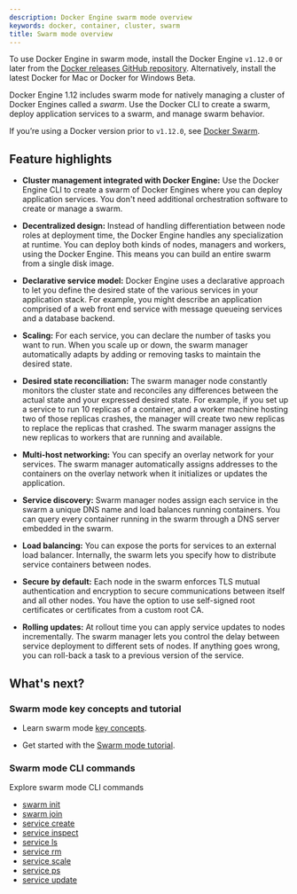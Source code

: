 ```yaml
---
description: Docker Engine swarm mode overview
keywords: docker, container, cluster, swarm
title: Swarm mode overview
---
```


To use Docker Engine in swarm mode, install the Docker Engine `v1.12.0` or
later from the [Docker releases GitHub
repository](https://github.com/docker/docker/releases). Alternatively, install
the latest Docker for Mac or Docker for Windows Beta.

Docker Engine 1.12 includes swarm mode for natively managing a cluster of
Docker Engines called a *swarm*. Use the Docker CLI to create a swarm, deploy
application services to a swarm, and manage swarm behavior.


If you’re using a Docker version prior to `v1.12.0`, see [Docker
Swarm](/swarm).

## Feature highlights

* **Cluster management integrated with Docker Engine:** Use the Docker Engine
CLI to create a swarm of Docker Engines where you can deploy application
services. You don't need additional orchestration software to create or manage
a swarm.

* **Decentralized design:** Instead of handling differentiation between node
roles at deployment time, the Docker Engine handles any specialization at
runtime. You can deploy both kinds of nodes, managers and workers, using the
Docker Engine. This means you can build an entire swarm from a single disk
image.

* **Declarative service model:** Docker Engine uses a declarative approach to
let you define the desired state of the various services in your application
stack. For example, you might describe an application comprised of a web front
end service with message queueing services and a database backend.

* **Scaling:** For each service, you can declare the number of tasks you want to
run. When you scale up or down, the swarm manager automatically adapts by
adding or removing tasks to maintain the desired state.

* **Desired state reconciliation:** The swarm manager node constantly monitors
the cluster state and reconciles any differences between the actual state and your
expressed desired state. For example, if you set up a service to run 10
replicas of a container, and a worker machine hosting two of those replicas
crashes, the manager will create two new replicas to replace the replicas that
crashed. The swarm manager assigns the new replicas to workers that are
running and available.

* **Multi-host networking:** You can specify an overlay network for your
services. The swarm manager automatically assigns addresses to the containers
on the overlay network when it initializes or updates the application.

* **Service discovery:** Swarm manager nodes assign each service in the swarm a
unique DNS name and load balances running containers. You can query every
container running in the swarm through a DNS server embedded in the swarm.

* **Load balancing:** You can expose the ports for services to an
external load balancer. Internally, the swarm lets you specify how to distribute
service containers between nodes.

* **Secure by default:** Each node in the swarm enforces TLS mutual
authentication and encryption to secure communications between itself and all
other nodes. You have the option to use self-signed root certificates or
certificates from a custom root CA.

* **Rolling updates:** At rollout time you can apply service updates to nodes
incrementally. The swarm manager lets you control the delay between service
deployment to different sets of nodes. If anything goes wrong, you can
roll-back a task to a previous version of the service.

## What's next?

### Swarm mode key concepts and tutorial

* Learn swarm mode [key concepts](key-concepts.md).

* Get started with the [Swarm mode tutorial](swarm-tutorial/index.md).

### Swarm mode CLI commands

Explore swarm mode CLI commands

* [swarm init](../reference/commandline/swarm_init.md)
* [swarm join](../reference/commandline/swarm_join.md)
* [service create](../reference/commandline/service_create.md)
* [service inspect](../reference/commandline/service_inspect.md)
* [service ls](../reference/commandline/service_ls.md)
* [service rm](../reference/commandline/service_rm.md)
* [service scale](../reference/commandline/service_scale.md)
* [service ps](../reference/commandline/service_ps.md)
* [service update](../reference/commandline/service_update.md)
